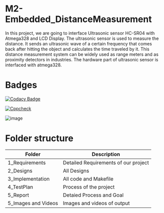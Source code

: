 # M2-Embedded_DistanceMeasurement

In this project, we are going to interface Ultrasonic sensor HC-SR04 with Atmega328 and LCD Display. The ultrasonic sensor is used to measure the distance. It sends an ultrasonic wave of a certain frequency that comes back after hitting the object and calculates the time traveled by it. This distance measurement system can be widely used as range meters and as proximity detectors in industries. The hardware part of ultrasonic sensor is interfaced with atmega328.


# Badges


[![Codacy Badge](https://api.codacy.com/project/badge/Grade/62650063c82c4c2c8caf00c612695ac8)](https://app.codacy.com/gh/40020851/M2-Embedded_DistanceMeasurement?utm_source=github.com&utm_medium=referral&utm_content=40020851/M2-Embedded_DistanceMeasurement&utm_campaign=Badge_Grade_Settings)

[![Cppcheck](https://github.com/40020851/M2-Embedded_DistanceMeasurement/actions/workflows/cppcheck.yml/badge.svg)](https://github.com/40020851/M2-Embedded_DistanceMeasurement/actions/workflows/cppcheck.yml)

![image](https://user-images.githubusercontent.com/94366047/144436589-2a9a68f4-44f1-4d1e-bb25-30cc0904e071.png)

# Folder structure

| Folder | 	Description |
| -- | ------------ |
| 1_Requirements |	Detailed Requirements of our project |
| 2_Designs |	All Designs |
|3_Implementation |	All code and Makefile |
| 4_TestPlan |	Process of the project |
| 5_Report |	Detaied Process and Goal |
| 5_Images and Videos |	Images and videos of output |






